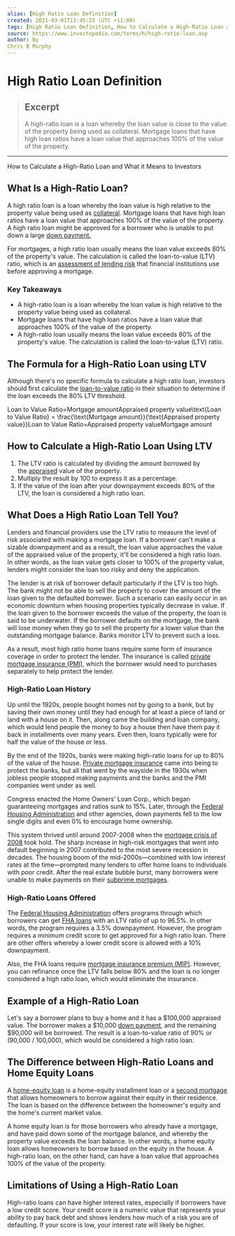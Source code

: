 ```yaml
---
alias: [High Ratio Loan Definition]
created: 2021-03-01T13:45:23 (UTC +11:00)
tags: [High Ratio Loan Definition, How to Calculate a High-Ratio Loan and What it Means to Investors]
source: https://www.investopedia.com/terms/h/high-ratio-loan.asp
author: By
Chris B Murphy
---
```


# High Ratio Loan Definition

> ## Excerpt
> A high-ratio loan is a loan whereby the loan value is close to the value of the property being used as collateral. Mortgage loans that have high loan ratios have a loan value that approaches 100% of the value of the property.

---

How to Calculate a High-Ratio Loan and What it Means to Investors
## What Is a High-Ratio Loan?

A high ratio loan is a loan whereby the loan value is high relative to the property value being used as [collateral](https://www.investopedia.com/terms/c/collateral.asp). Mortgage loans that have high loan ratios have a loan value that approaches 100% of the value of the property. A high ratio loan might be approved for a borrower who is unable to put down a large [down payment.](https://www.investopedia.com/terms/d/down_payment.asp)

For mortgages, a high ratio loan usually means the loan value exceeds 80% of the property's value. The calculation is called the loan-to-value (LTV) ratio, which is an [assessment of lending risk](https://www.investopedia.com/terms/r/risk-assessment.asp) that financial institutions use before approving a mortgage.

### Key Takeaways

-   A high-ratio loan is a loan whereby the loan value is high relative to the property value being used as collateral.
-   Mortgage loans that have high loan ratios have a loan value that approaches 100% of the value of the property.
-   A high-ratio loan usually means the loan value exceeds 80% of the property's value. The calculation is called the loan-to-value (LTV) ratio.

## The Formula for a High-Ratio Loan using LTV

Although there's no specific formula to calculate a high ratio loan, investors should first calculate the [loan-to-value ratio](https://www.investopedia.com/terms/l/loantovalue.asp) in their situation to determine if the loan exceeds the 80% LTV threshold.

 Loan to Value Ratio\=Mortgage amountAppraised property value\\text{Loan to Value Ratio} = \\frac{\\text{Mortgage amount}}{\\text{Appraised property value}}Loan to Value Ratio\=Appraised property valueMortgage amount

## How to Calculate a High-Ratio Loan Using LTV

1.  The LTV ratio is calculated by dividing the amount borrowed by the [appraised](https://www.investopedia.com/terms/a/appraisal.asp) value of the property.
2.  Multiply the result by 100 to express it as a percentage. 
3.  If the value of the loan after your downpayment exceeds 80% of the LTV, the loan is considered a high ratio loan.

## What Does a High Ratio Loan Tell You?

Lenders and financial providers use the LTV ratio to measure the level of risk associated with making a mortgage loan. If a borrower can't make a sizable downpayment and as a result, the loan value approaches the value of the appraised value of the property, it'll be considered a high ratio loan. In other words, as the loan value gets closer to 100% of the property value, lenders might consider the loan too risky and deny the application.

The lender is at risk of borrower default particularly if the LTV is too high. The bank might not be able to sell the property to cover the amount of the loan given to the defaulted borrower. Such a scenario can easily occur in an economic downturn when housing properties typically decrease in value. If the loan given to the borrower exceeds the value of the property, the loan is said to be underwater. If the borrower defaults on the mortgage, the bank will lose money when they go to sell the property for a lower value than the outstanding mortgage balance. Banks monitor LTV to prevent such a loss.

As a result, most high ratio home loans require some form of insurance coverage in order to protect the lender. The insurance is called [private mortgage insurance (PMI)](https://www.investopedia.com/mortgage/mortgage-guide/mortgage-insurance/), which the borrower would need to purchases separately to help protect the lender.

### High-Ratio Loan History

Up until the 1920s, people bought homes not by going to a bank, but by saving their own money until they had enough for at least a piece of land or land with a house on it. Then, along came the building and loan company, which would lend people the money to buy a house then have them pay it back in installments over many years. Even then, loans typically were for half the value of the house or less. 

By the end of the 1920s, banks were making high-ratio loans for up to 80% of the value of the house. [Private mortgage insurance](https://www.investopedia.com/terms/m/mortgage-insurance.asp) came into being to protect the banks, but all that went by the wayside in the 1930s when jobless people stopped making payments and the banks and the PMI companies went under as well.

Congress enacted the Home Owners’ Loan Corp., which began guaranteeing mortgages and ratios sunk to 15%. Later, through the [Federal Housing Administration](https://www.investopedia.com/terms/f/federal-housing-administration.asp) and other agencies, down payments fell to the low single digits and even 0% to encourage home ownership.

This system thrived until around 2007-2008 when the [mortgage crisis of 2008](https://www.investopedia.com/terms/s/subprime-meltdown.asp) took hold. The sharp increase in high-risk mortgages that went into default beginning in 2007 contributed to the most severe recession in decades. The housing boom of the mid-2000s—combined with low interest rates at the time—prompted many lenders to offer home loans to individuals with poor credit. After the real estate bubble burst, many borrowers were unable to make payments on their [subprime mortgages](https://www.investopedia.com/terms/s/subprime_mortgage.asp).

### High-Ratio Loans Offered

The [Federal Housing Administration](https://www.hud.gov/federal_housing_administration) offers programs through which borrowers can get [FHA loans](https://www.investopedia.com/ask/answers/082616/whats-difference-between-fha-and-conventional-loans.asp) with an LTV ratio of up to 96.5%. In other words, the program requires a 3.5% downpayment. However, the program requires a minimum credit score to get approved for a high ratio loan. There are other offers whereby a lower credit score is allowed with a 10% downpayment.

Also, the FHA loans require [mortgage insurance premium (MIP)](https://www.investopedia.com/mortgage/insurance/qualified-insurance-premium/). However, you can refinance once the LTV falls below 80% and the loan is no longer considered a high ratio loan, which would eliminate the insurance.

## Example of a High-Ratio Loan

Let's say a borrower plans to buy a home and it has a $100,000 appraised value. The borrower makes a $10,000 [down payment](https://www.investopedia.com/terms/d/down_payment.asp), and the remaining $90,000 will be borrowed. The result is a loan-to-value ratio of 90% or (90,000 / 100,000), which would be considered a high ratio loan.

## The Difference between High-Ratio Loans and Home Equity Loans

A [home-equity loan](https://www.investopedia.com/terms/h/homeequityloan.asp) is a home-equity installment loan or a [second mortgage](https://www.investopedia.com/terms/s/secondmortgage.asp) that allows homeowners to borrow against their equity in their residence. The loan is based on the difference between the homeowner's equity and the home's current market value. 

A home equity loan is for those borrowers who already have a mortgage, and have paid down some of the mortgage balance, and whereby the property value exceeds the loan balance. In other words, a home equity loan allows homeowners to borrow based on the equity in the house. A high-ratio loan, on the other hand, can have a loan value that approaches 100% of the value of the property.

## Limitations of Using a High-Ratio Loan

High-ratio loans can have higher interest rates, especially if borrowers have a low credit score. Your credit score is a numeric value that represents your ability to pay back debt and shows lenders how much of a risk you are of defaulting. If your score is low, your interest rate will likely be higher.
